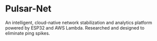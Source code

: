 # Pulsar-Net
An intelligent, cloud-native network stabilization and analytics platform powered by ESP32 and AWS Lambda. Researched and designed to eliminate ping spikes.
